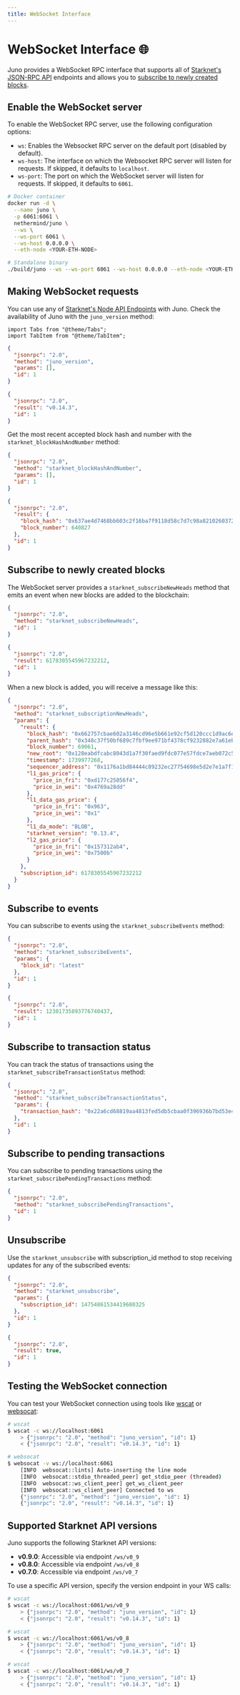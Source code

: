 ```yaml
---
title: WebSocket Interface
---
```


# WebSocket Interface :globe_with_meridians:

Juno provides a WebSocket RPC interface that supports all of [Starknet's JSON-RPC API](https://playground.open-rpc.org/?uiSchema%5BappBar%5D%5Bui:splitView%5D=false&schemaUrl=https://raw.githubusercontent.com/starkware-libs/starknet-specs/v0.8.1/api/starknet_api_openrpc.json&uiSchema%5BappBar%5D%5Bui:input%5D=false&uiSchema%5BappBar%5D%5Bui:darkMode%5D=true&uiSchema%5BappBar%5D%5Bui:examplesDropdown%5D=false) endpoints and allows you to [subscribe to newly created blocks](#subscribe-to-newly-created-blocks).

## Enable the WebSocket server

To enable the WebSocket RPC server, use the following configuration options:

- `ws`: Enables the Websocket RPC server on the default port (disabled by default).
- `ws-host`: The interface on which the Websocket RPC server will listen for requests. If skipped, it defaults to `localhost`.
- `ws-port`: The port on which the WebSocket server will listen for requests. If skipped, it defaults to `6061`.

```bash
# Docker container
docker run -d \
  --name juno \
  -p 6061:6061 \
  nethermind/juno \
  --ws \
  --ws-port 6061 \
  --ws-host 0.0.0.0 \
  --eth-node <YOUR-ETH-NODE>

# Standalone binary
./build/juno --ws --ws-port 6061 --ws-host 0.0.0.0 --eth-node <YOUR-ETH-NODE>
```

## Making WebSocket requests

You can use any of [Starknet's Node API Endpoints](https://playground.open-rpc.org/?uiSchema%5BappBar%5D%5Bui:splitView%5D=false&schemaUrl=https://raw.githubusercontent.com/starkware-libs/starknet-specs/v0.7.0/api/starknet_api_openrpc.json&uiSchema%5BappBar%5D%5Bui:input%5D=false&uiSchema%5BappBar%5D%5Bui:darkMode%5D=true&uiSchema%5BappBar%5D%5Bui:examplesDropdown%5D=false) with Juno. Check the availability of Juno with the `juno_version` method:

```mdx-code-block
import Tabs from "@theme/Tabs";
import TabItem from "@theme/TabItem";
```

<Tabs>
<TabItem value="request" label="Request">

```json
{
  "jsonrpc": "2.0",
  "method": "juno_version",
  "params": [],
  "id": 1
}
```

</TabItem>
<TabItem value="response" label="Response">

```json
{
  "jsonrpc": "2.0",
  "result": "v0.14.3",
  "id": 1
}
```

</TabItem>
</Tabs>

Get the most recent accepted block hash and number with the `starknet_blockHashAndNumber` method:

<Tabs>
<TabItem value="request" label="Request">

```json
{
  "jsonrpc": "2.0",
  "method": "starknet_blockHashAndNumber",
  "params": [],
  "id": 1
}
```

</TabItem>
<TabItem value="response" label="Response">

```json
{
  "jsonrpc": "2.0",
  "result": {
    "block_hash": "0x637ae4d7468bb603c2f16ba7f9118d58c7d7c98a8210260372e83e7c9df443a",
    "block_number": 640827
  },
  "id": 1
}
```

</TabItem>
</Tabs>

## Subscribe to newly created blocks

The WebSocket server provides a `starknet_subscribeNewHeads` method that emits an event when new blocks are added to the blockchain:

<Tabs>
<TabItem value="request" label="Request">

```json
{
  "jsonrpc": "2.0",
  "method": "starknet_subscribeNewHeads",
  "id": 1
}
```

</TabItem>
<TabItem value="response" label="Response">

```json
{
  "jsonrpc": "2.0",
  "result": 6178305545967232212,
  "id": 1
}
```

</TabItem>
</Tabs>

When a new block is added, you will receive a message like this:

```json
{
  "jsonrpc": "2.0",
  "method": "starknet_subscriptionNewHeads",
  "params": {
    "result": {
      "block_hash": "0x662757cbae602a3146cd96e5b661e92cf5d120ccc1d9ac6e78bee200afddfd5",
      "parent_hash": "0x348c37f50bf689c7fbf9ee971bf4378cf9232882e7a61eb2117486ee61236b1",
      "block_number": 69061,
      "new_root": "0x128eabdfcabc8043d1a7f30faed9fdc077e57fdce7aeb072c514b132e99c499",
      "timestamp": 1739977268,
      "sequencer_address": "0x1176a1bd84444c89232ec27754698e5d2e7e1a7f1539f12027f28b23ec9f3d8",
      "l1_gas_price": {
        "price_in_fri": "0xd177c25056f4",
        "price_in_wei": "0x4769a28dd"
      },
      "l1_data_gas_price": {
        "price_in_fri": "0x963",
        "price_in_wei": "0x1"
      },
      "l1_da_mode": "BLOB",
      "starknet_version": "0.13.4",
      "l2_gas_price": {
        "price_in_fri": "0x157312ab4",
        "price_in_wei": "0x7500b"
      }
    },
    "subscription_id": 6178305545967232212
  }
}
```

## Subscribe to events

You can subscribe to events using the `starknet_subscribeEvents` method:

<Tabs>
<TabItem value="request" label="Request">

```json
{
  "jsonrpc": "2.0",
  "method": "starknet_subscribeEvents",
  "params": {
    "block_id": "latest"
  },
  "id": 1
}
```

</TabItem>
<TabItem value="response" label="Response">

```json
{
  "jsonrpc": "2.0",
  "result": 12301735893776740437,
  "id": 1
}
```

</TabItem>
</Tabs>

## Subscribe to transaction status

You can track the status of transactions using the `starknet_subscribeTransactionStatus` method:

<Tabs>
<TabItem value="request" label="Request">

```json
{
  "jsonrpc": "2.0",
  "method": "starknet_subscribeTransactionStatus",
  "params": {
    "transaction_hash": "0x22a6cd68819aa4813fed5db5cbaa0f396936b7bd53e4de51ef19ab57317de7c"
  },
  "id": 1
}
```

</TabItem>
</Tabs>

## Subscribe to pending transactions

You can subscribe to pending transactions using the `starknet_subscribePendingTransactions` method:

<Tabs>
<TabItem value="request" label="Request">

```json
{
  "jsonrpc": "2.0",
  "method": "starknet_subscribePendingTransactions",
  "id": 1
}
```

</TabItem>
</Tabs>

## Unsubscribe

Use the `starknet_unsubscribe` with subscription_id method to stop receiving updates for any of the subscribed events:

<Tabs>
<TabItem value="request" label="Request">

```json
{
  "jsonrpc": "2.0",
  "method": "starknet_unsubscribe",
  "params": {
    "subscription_id": 14754861534419680325
  },
  "id": 1
}
```

</TabItem>
<TabItem value="response" label="Response">

```json
{
  "jsonrpc": "2.0",
  "result": true,
  "id": 1
}
```

</TabItem>
</Tabs>

## Testing the WebSocket connection

You can test your WebSocket connection using tools like [wscat](https://github.com/websockets/wscat) or [websocat](https://github.com/vi/websocat):

```bash
# wscat
$ wscat -c ws://localhost:6061
    > {"jsonrpc": "2.0", "method": "juno_version", "id": 1}
    < {"jsonrpc": "2.0", "result": "v0.14.3", "id": 1}

# websocat
$ websocat -v ws://localhost:6061
    [INFO  websocat::lints] Auto-inserting the line mode
    [INFO  websocat::stdio_threaded_peer] get_stdio_peer (threaded)
    [INFO  websocat::ws_client_peer] get_ws_client_peer
    [INFO  websocat::ws_client_peer] Connected to ws
    {"jsonrpc": "2.0", "method": "juno_version", "id": 1}
    {"jsonrpc": "2.0", "result": "v0.14.3", "id": 1}
```

## Supported Starknet API versions

Juno supports the following Starknet API versions:

- **v0.9.0**: Accessible via endpoint `/ws/v0_9`
- **v0.8.0**: Accessible via endpoint `/ws/v0_8`
- **v0.7.0**: Accessible via endpoint `/ws/v0_7`

To use a specific API version, specify the version endpoint in your WS calls:

<Tabs>
<TabItem value="latest" label="Latest">

```bash
# wscat
$ wscat -c ws://localhost:6061/ws/v0_9
    > {"jsonrpc": "2.0", "method": "juno_version", "id": 1}
    < {"jsonrpc": "2.0", "result": "v0.14.3", "id": 1}
```

</TabItem>
<TabItem value="v8" label="v0.8.0">

```bash
# wscat
$ wscat -c ws://localhost:6061/ws/v0_8
    > {"jsonrpc": "2.0", "method": "juno_version", "id": 1}
    < {"jsonrpc": "2.0", "result": "v0.14.3", "id": 1}
```

</TabItem>
<TabItem value="v7" label="v0.7.0">

```bash
# wscat
$ wscat -c ws://localhost:6061/ws/v0_7
    > {"jsonrpc": "2.0", "method": "juno_version", "id": 1}
    < {"jsonrpc": "2.0", "result": "v0.14.3", "id": 1}
```

</TabItem>
</Tabs>

